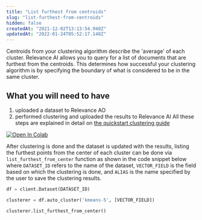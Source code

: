 ```yaml
---
title: "List furthest from centroids"
slug: "list-furthest-from-centroids"
hidden: false
createdAt: "2021-12-02T13:13:54.940Z"
updatedAt: "2022-01-24T05:52:17.148Z"
---
```

Centroids from your clustering algorithm describe the 'average' of each cluster. Relevance AI allows you to query for a list of documents that are furthest from the centroids. This determines how successful your clustering algorithm is by specifying the boundary of what is considered to be in the same cluster.

## What you will need to have
1. uploaded a dataset to Relevance AO
2. performed clustering and uploaded the results to Relevance AI
All these steps are explained in detail on [the quickstart clustering guide](doc:quickstart-clustering)

[![Open In Colab](https://colab.research.google.com/assets/colab-badge.svg)](https://colab.research.google.com/github/RelevanceAI/RelevanceAI-readme-docs/blob/v1.4.0/docs/CLUSTERING_FEATURES/clustering/_notebooks/RelevanceAI-ReadMe-Clustering-List-Furthest.ipynb)

After clustering is done and the dataset is updated with the results, listing the furthest points from the center of each cluster can be done via `list_furthest_from_center` function as shown in the code snippet below where `DATASET_ID` refers to the name of the dataset, `VECTOR_FIELD` is the field based on which the clustering is done, and `ALIAS` is the name specified by the user to save the clustering results.


```python Python (SDK)
df = client.Dataset(DATASET_ID)

clusterer = df.auto_cluster('kmeans-5', [VECTOR_FIELD])

clusterer.list_furthest_from_center()
```
```python
```

